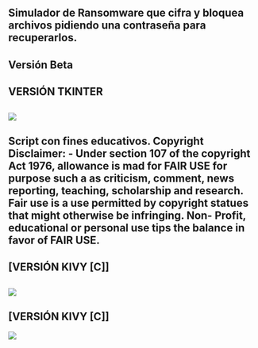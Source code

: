 Simulador de Ransomware que cifra y bloquea archivos pidiendo una contraseña para recuperarlos.
------
Versión Beta
-----------
VERSIÓN TKINTER
-----------
![](https://github.com/viajatech/RansomWareSimulator/blob/main/Ransomware%20Simulator.png)
------
Script con fines educativos. Copyright Disclaimer: - Under section 107 of the copyright Act 1976, allowance is mad for FAIR USE for purpose such a as criticism, comment, news reporting, teaching, scholarship and research. Fair use is a use permitted by copyright statues that might otherwise be infringing. Non- Profit, educational or personal use tips the balance in favor of FAIR USE.
------
[VERSIÓN KIVY [C]]
-----------
![](https://github.com/viajatech/RansomWareSimulator/blob/main/GUI%20Kivy.png)
-----------
[VERSIÓN KIVY [C]]
-----------
![](https://github.com/viajatech/RansomWareSimulator/blob/main/VERSION%20KIVY%20B.png)
